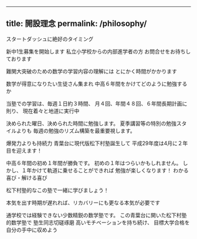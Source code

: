 
---
title: 開設理念
permalink: /philosophy/
---

スタートダッシュに絶好のタイミング

新中1生募集を開始します
私立小学校からの内部進学者の方
お問合せをお待ちしております

難関大突破のための数学の学習内容の理解には
とにかく時間がかかります

数学が得意になりたい生徒さん集まれ
中高６年間をかけてどのように勉強するか

当塾での学習は、毎週１日約３時間、
月４回、年間４８回、６年間長期計画に則り、
現在着々と地道に実行中

決められた曜日、決められた時間に勉強します。
夏季講習等の特別の勉強スタイルよりも
毎週の勉強のリズム構築を最重要視します。

爆発力よりも持続力
青葉台に現代版松下村塾誕生して
平成29年度は4月に２年目を迎えます！

中高６年間の初め１年間が勝負です。
初めの１年はつらいかもしれません。
しかし、１年かけて軌道に乗せることができれば
勉強が楽しくなります！
わかる喜び・解ける喜び

松下村塾的なこの塾で一緒に学びましょう！

本気を出す時期が遅れれば、リカバリーにも更なる本気が必要です

通学校では経験できない少数精鋭の数学塾です。
この青葉台に開いた松下村塾的数学塾で
塾生同志切磋琢磨
高いモチベーションを持ち続け、
目標大学合格を自分の手中に収めよう
